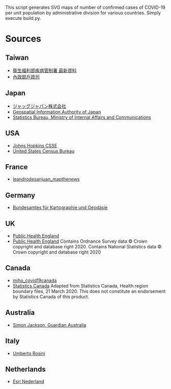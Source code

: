 This script generates SVG maps of number of confirmed cases of COVID-19 per unit population by administrative division for various countries. Simply execute build.py.

# Sources
## Taiwan
* [衛生福利部疾病管制署 最新資料](https://data.gov.tw/dataset/118038)
* [內政部戶政司](https://gis.ris.gov.tw/dashboard.html?key=B01)

## Japan
* [ジャッグジャパン株式会社](https://gis.jag-japan.com/covid19jp/)
* [Geospatial Information Authority of Japan](https://www.gsi.go.jp/kankyochiri/gm_japan_e.html)
* [Statistics Bureau, Ministry of Internal Affairs and Communications](https://www.stat.go.jp/english/data/nenkan/66nenkan/1431-02.html)

## USA
* [Johns Hopkins CSSE](https://www.arcgis.com/home/item.html?id=c0b356e20b30490c8b8b4c7bb9554e7c#overview)
* [United States Census Bureau](https://www.census.gov/data/datasets/time-series/demo/popest/2010s-state-total.html#par_textimage_1873399417)

## France
* [leandrodesanjuan_mapthenews](https://www.arcgis.com/home/item.html?id=e34701f45bf6484ca14e0ba2d9e4939f)

## Germany
* [Bundesamtes für Kartographie und Geodäsie](https://www.arcgis.com/home/item.html?id=1059bef1daf2440b87880c50b99167a5#overview)

## UK
* [Public Health England](https://www.arcgis.com/home/item.html?id=a51606bdfb824d65a63ef0ca65aac90f)
* [Public Health England](https://www.arcgis.com/home/item.html?id=90f3893ff60e43c9ad785c8a9073c516)
Contains Ordnance Survey data © Crown copyright and database right 2020. Contains National Statistics data © Crown copyright and database right 2020

## Canada
* [miho_covid19canada](https://www.arcgis.com/home/item.html?id=7480dead10ba4408a7f813d31ed27051&view=list#overview)
* [Statistics Canada](https://www150.statcan.gc.ca/n1/pub/82-402-x/2018001/hrbf-flrs-eng.htm)
Adapted from Statistics Canada, Health region boundary files, 21 March 2020. This does not constitute an endorsement by Statistics Canada of this product.

## Australia
* [Simon Jackson, Guardian Australia](https://www.arcgis.com/home/item.html?id=35b077523be94f7288b21db815e6e6e6#overview)

## Italy
* [Umberto Rosini](https://www.arcgis.com/home/item.html?id=b0c68bce2cce478eaac82fe38d4138b1)

## Netherlands
* [Esri Nederland](https://www.arcgis.com/home/item.html?id=20d392a8a3b84506b7f9c2bb0f20ae8c)
